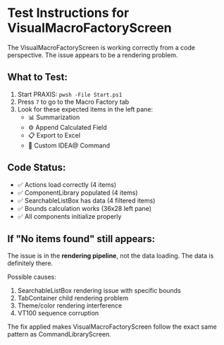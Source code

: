 # Test Instructions for VisualMacroFactoryScreen

The VisualMacroFactoryScreen is working correctly from a code perspective. The issue appears to be a rendering problem.

## What to Test:

1. Start PRAXIS: `pwsh -File Start.ps1`
2. Press `7` to go to the Macro Factory tab
3. Look for these expected items in the left pane:
   - 📊 Summarization
   - ⚙️ Append Calculated Field  
   - 📋 Export to Excel
   - 🔧 Custom IDEA@ Command

## Code Status:
- ✅ Actions load correctly (4 items)
- ✅ ComponentLibrary populated (4 items)
- ✅ SearchableListBox has data (4 filtered items)
- ✅ Bounds calculation works (36x28 left pane)
- ✅ All components initialize properly

## If "No items found" still appears:
The issue is in the **rendering pipeline**, not the data loading. The data is definitely there.

Possible causes:
1. SearchableListBox rendering issue with specific bounds
2. TabContainer child rendering problem  
3. Theme/color rendering interference
4. VT100 sequence corruption

The fix applied makes VisualMacroFactoryScreen follow the exact same pattern as CommandLibraryScreen.